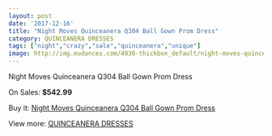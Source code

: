 ```yaml
---
layout: post
date: '2017-12-16'
title: "Night Moves Quinceanera Q304 Ball Gown Prom Dress"
category: QUINCEANERA DRESSES
tags: ["night","crazy","sale","quinceanera","unique"]
image: http://img.eudances.com/4930-thickbox_default/night-moves-quinceanera-q304-ball-gown-prom-dress.jpg
---
```

Night Moves Quinceanera Q304 Ball Gown Prom Dress

On Sales: **$542.99**
<a href="https://www.eudances.com/en/quinceanera-dresses/1660-night-moves-quinceanera-q304-ball-gown-prom-dress.html"><amp-img layout="responsive" width="600" height="600" src="//img.eudances.com/4930-thickbox_default/night-moves-quinceanera-q304-ball-gown-prom-dress.jpg" alt="Night Moves Quinceanera Q304 Ball Gown Prom Dress 0" /></a>
<a href="https://www.eudances.com/en/quinceanera-dresses/1660-night-moves-quinceanera-q304-ball-gown-prom-dress.html"><amp-img layout="responsive" width="600" height="600" src="//img.eudances.com/4932-thickbox_default/night-moves-quinceanera-q304-ball-gown-prom-dress.jpg" alt="Night Moves Quinceanera Q304 Ball Gown Prom Dress 1" /></a>
<a href="https://www.eudances.com/en/quinceanera-dresses/1660-night-moves-quinceanera-q304-ball-gown-prom-dress.html"><amp-img layout="responsive" width="600" height="600" src="//img.eudances.com/4931-thickbox_default/night-moves-quinceanera-q304-ball-gown-prom-dress.jpg" alt="Night Moves Quinceanera Q304 Ball Gown Prom Dress 2" /></a>

Buy it: [Night Moves Quinceanera Q304 Ball Gown Prom Dress](https://www.eudances.com/en/quinceanera-dresses/1660-night-moves-quinceanera-q304-ball-gown-prom-dress.html "Night Moves Quinceanera Q304 Ball Gown Prom Dress")

View more: [QUINCEANERA DRESSES](https://www.eudances.com/en/17-quinceanera-dresses "QUINCEANERA DRESSES")